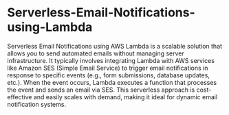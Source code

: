 # Serverless-Email-Notifications-using-Lambda

Serverless Email Notifications using AWS Lambda is a scalable solution that allows you to send automated emails without managing server infrastructure. It typically involves integrating Lambda with AWS services like Amazon SES (Simple Email Service) to trigger email notifications in response to specific events (e.g., form submissions, database updates, etc.). When the event occurs, Lambda executes a function that processes the event and sends an email via SES. This serverless approach is cost-effective and easily scales with demand, making it ideal for dynamic email notification systems.
